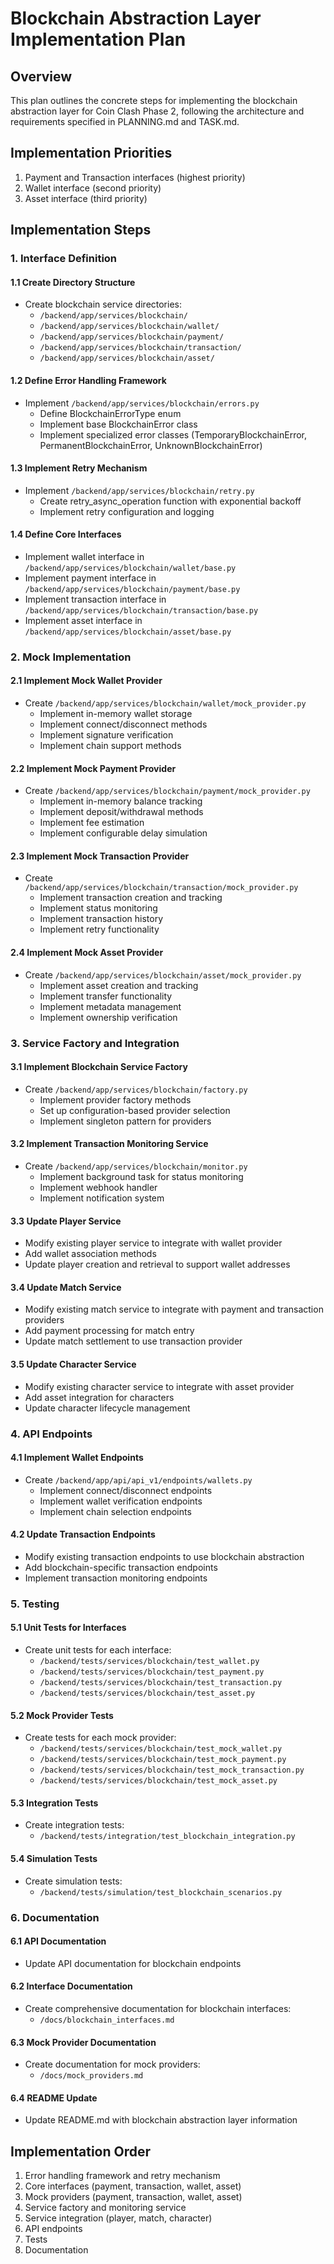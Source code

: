 # Blockchain Abstraction Layer Implementation Plan

## Overview
This plan outlines the concrete steps for implementing the blockchain abstraction layer for Coin Clash Phase 2, following the architecture and requirements specified in PLANNING.md and TASK.md.

## Implementation Priorities
1. Payment and Transaction interfaces (highest priority)
2. Wallet interface (second priority)
3. Asset interface (third priority)

## Implementation Steps

### 1. Interface Definition

#### 1.1 Create Directory Structure
- Create blockchain service directories:
  - `/backend/app/services/blockchain/`
  - `/backend/app/services/blockchain/wallet/`
  - `/backend/app/services/blockchain/payment/`
  - `/backend/app/services/blockchain/transaction/`
  - `/backend/app/services/blockchain/asset/`

#### 1.2 Define Error Handling Framework
- Implement `/backend/app/services/blockchain/errors.py`
  - Define BlockchainErrorType enum
  - Implement base BlockchainError class
  - Implement specialized error classes (TemporaryBlockchainError, PermanentBlockchainError, UnknownBlockchainError)

#### 1.3 Implement Retry Mechanism
- Implement `/backend/app/services/blockchain/retry.py`
  - Create retry_async_operation function with exponential backoff
  - Implement retry configuration and logging

#### 1.4 Define Core Interfaces
- Implement wallet interface in `/backend/app/services/blockchain/wallet/base.py`
- Implement payment interface in `/backend/app/services/blockchain/payment/base.py`
- Implement transaction interface in `/backend/app/services/blockchain/transaction/base.py`
- Implement asset interface in `/backend/app/services/blockchain/asset/base.py`

### 2. Mock Implementation

#### 2.1 Implement Mock Wallet Provider
- Create `/backend/app/services/blockchain/wallet/mock_provider.py`
  - Implement in-memory wallet storage
  - Implement connect/disconnect methods
  - Implement signature verification
  - Implement chain support methods

#### 2.2 Implement Mock Payment Provider
- Create `/backend/app/services/blockchain/payment/mock_provider.py`
  - Implement in-memory balance tracking
  - Implement deposit/withdrawal methods
  - Implement fee estimation
  - Implement configurable delay simulation

#### 2.3 Implement Mock Transaction Provider
- Create `/backend/app/services/blockchain/transaction/mock_provider.py`
  - Implement transaction creation and tracking
  - Implement status monitoring
  - Implement transaction history
  - Implement retry functionality

#### 2.4 Implement Mock Asset Provider
- Create `/backend/app/services/blockchain/asset/mock_provider.py`
  - Implement asset creation and tracking
  - Implement transfer functionality
  - Implement metadata management
  - Implement ownership verification

### 3. Service Factory and Integration

#### 3.1 Implement Blockchain Service Factory
- Create `/backend/app/services/blockchain/factory.py`
  - Implement provider factory methods
  - Set up configuration-based provider selection
  - Implement singleton pattern for providers

#### 3.2 Implement Transaction Monitoring Service
- Create `/backend/app/services/blockchain/monitor.py`
  - Implement background task for status monitoring
  - Implement webhook handler
  - Implement notification system

#### 3.3 Update Player Service
- Modify existing player service to integrate with wallet provider
- Add wallet association methods
- Update player creation and retrieval to support wallet addresses

#### 3.4 Update Match Service
- Modify existing match service to integrate with payment and transaction providers
- Add payment processing for match entry
- Update match settlement to use transaction provider

#### 3.5 Update Character Service
- Modify existing character service to integrate with asset provider
- Add asset integration for characters
- Update character lifecycle management

### 4. API Endpoints

#### 4.1 Implement Wallet Endpoints
- Create `/backend/app/api/api_v1/endpoints/wallets.py`
  - Implement connect/disconnect endpoints
  - Implement wallet verification endpoints
  - Implement chain selection endpoints

#### 4.2 Update Transaction Endpoints
- Modify existing transaction endpoints to use blockchain abstraction
- Add blockchain-specific transaction endpoints
- Implement transaction monitoring endpoints

### 5. Testing

#### 5.1 Unit Tests for Interfaces
- Create unit tests for each interface:
  - `/backend/tests/services/blockchain/test_wallet.py`
  - `/backend/tests/services/blockchain/test_payment.py`
  - `/backend/tests/services/blockchain/test_transaction.py`
  - `/backend/tests/services/blockchain/test_asset.py`

#### 5.2 Mock Provider Tests
- Create tests for each mock provider:
  - `/backend/tests/services/blockchain/test_mock_wallet.py`
  - `/backend/tests/services/blockchain/test_mock_payment.py`
  - `/backend/tests/services/blockchain/test_mock_transaction.py`
  - `/backend/tests/services/blockchain/test_mock_asset.py`

#### 5.3 Integration Tests
- Create integration tests:
  - `/backend/tests/integration/test_blockchain_integration.py`

#### 5.4 Simulation Tests
- Create simulation tests:
  - `/backend/tests/simulation/test_blockchain_scenarios.py`

### 6. Documentation

#### 6.1 API Documentation
- Update API documentation for blockchain endpoints

#### 6.2 Interface Documentation
- Create comprehensive documentation for blockchain interfaces:
  - `/docs/blockchain_interfaces.md`

#### 6.3 Mock Provider Documentation
- Create documentation for mock providers:
  - `/docs/mock_providers.md`

#### 6.4 README Update
- Update README.md with blockchain abstraction layer information

## Implementation Order
1. Error handling framework and retry mechanism
2. Core interfaces (payment, transaction, wallet, asset)
3. Mock providers (payment, transaction, wallet, asset)
4. Service factory and monitoring service
5. Service integration (player, match, character)
6. API endpoints
7. Tests
8. Documentation
